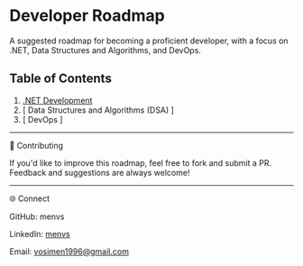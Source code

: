 # Developer Roadmap

A suggested roadmap for becoming a proficient developer, with a focus on .NET, Data Structures and Algorithms, and DevOps.

## Table of Contents

1.  [ .NET Development ](dotnet-developer-roadmap/dotnet.md)
2.  [ Data Structures and Algorithms (DSA) ]
3.  [ DevOps ]

---

🙌 Contributing

If you'd like to improve this roadmap, feel free to fork and submit a PR. Feedback and suggestions are always welcome!

---

🌐 Connect

GitHub: menvs

LinkedIn: [menvs](https://www.linkedin.com/in/menvs)

Email: vosimen1996@gmail.com